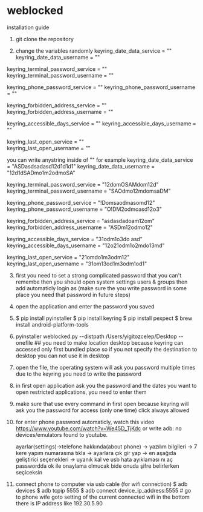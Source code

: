 # weblocked

installation guide
1) git clone the repository

2) change the variables randomly
keyring_date_data_service             = ""
keyring_date_data_username            = ""

keyring_terminal_password_service     = ""
keyring_terminal_password_username    = ""

keyring_phone_password_service        = ""
keyring_phone_password_username       = ""

keyring_forbidden_address_service     = ""
keyring_forbidden_address_username    = ""

keyring_accessible_days_service       = ""
keyring_accessible_days_username      = ""

keyring_last_open_service             = ""       
keyring_last_open_username            = ""

you can write anystring inside of "" for example
keyring_date_data_service             = "ASDasdsadasd12d1d1d1"
keyring_date_data_username            = "12d1dSADmo1m2odmoSA"

keyring_terminal_password_service     = "12domOSAMdom12d"
keyring_terminal_password_username    = "SAOdmo12mdomsaDM"

keyring_phone_password_service        = "!Domsaodmasomd12"
keyring_phone_password_username       = "O!DM2odmoasd12o3"

keyring_forbidden_address_service     = "asdasdadoam12om"
keyring_forbidden_address_username    = "ASDm12odmo12"

keyring_accessible_days_service       = "31odm1o3do asd"
keyring_accessible_days_username      = "12o21odm1o2mdo13md"

keyring_last_open_service             = "21omdo1m3odm12"       
keyring_last_open_username            = "31om13od1m3odm1od1"


3) first you need to set a strong complicated password that you can't remembe then you should open system settings users & groups then add automaticly login as (make sure the you write password in some place you need that password in future steps)

4) open the application and enter the password you saved

5) $ pip install pyinstaller
   $ pip install keyring
   $ pip install pexpect
   $ brew install android-platform-tools
   





7) pyinstaller weblocked.py --distpath /Users/yigitozcelep/Desktop --onefile  ## you need to make location desktop because keyring can accessed only first bundled place so if you not specify the destination to desktop you can not use it in desktop

8) open the file, the operating system will ask you password multiple times due to the keyring you need to write the password

9) in first open application ask you the password and the dates you want to open restricted applications, you need to enter them

10) make sure that use every command in first open because keyring will ask you the password for access (only one time) click always allowed

11) for enter phone password automaticly,
    watch this video https://www.youtube.com/watch?v=We45D_TjKdc or write adb: no devices/emulators found to youtube.

    ayarlar(settings)->telefone hakkında(about phone) -> yazılım bilgileri -> 7 kere yapım numarasına tıkla -> ayarlara çık gir yap -> en aşağıda geliştirici seçenekleri -> uyanık kal ve usb hata ayıklaması nı aç
    passwordda ok ile onaylama olmucak bide onuda şifre belirlerken seçiceksin


13) connect phone to computer via usb cable (for wifi connection)
   $ adb devices
   $ adb tcpip 5555
   $ adb connect device_ip_address:5555 # go to phone wife goto setting of the current connected wifi in the bottom there is IP address like 192.30.5.90
   

